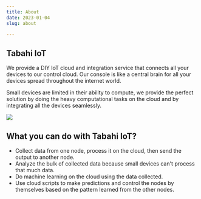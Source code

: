 ```yaml
---
title: About
date: 2023-01-04
slug: about

---
```

## Tabahi IoT

We provide a DIY IoT cloud and integration service that connects all your devices to our control cloud. Our console is like a central brain for all your devices spread throughout the internet world.

Small devices are limited in their ability to compute, we provide the perfect solution by doing the heavy computational tasks on the cloud and by integrating all the devices seamlessly.

![](/ttc_organism.png)

## What you can do with Tabahi IoT?

* Collect data from one node, process it on the cloud, then send the output to another node.
* Analyze the bulk of collected data because small devices can't process that much data.
* Do machine learning on the cloud using the data collected.
* Use cloud scripts to make predictions and control the nodes by themselves based on the pattern learned from the other nodes.